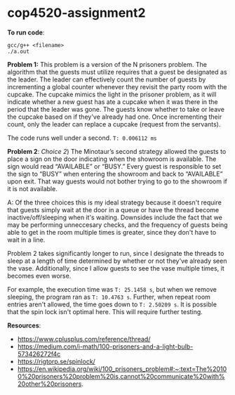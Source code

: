 # cop4520-assignment2

**To run code**: 
```
gcc/g++ <filename> 
./a.out
```

**Problem 1:**
This problem is a version of the N prisoners problem. The algorithm that the guests
must utilize requires that a guest be designated as the leader. The leader can effectively
count the number of guests by incrementing a global counter whenever they revisit the party
room with the cupcake. The cupcake mimics the light in the prisoner problem, as it will indicate
whether a new guest has ate a cupcake when it was there in the period that the leader was gone. 
The guests know whether to take or leave the cupcake based on if they've already had one. Once
incrementing their count, only the leader can replace a cupcake (request from the servants).
  
The code runs well under a second. `T: 0.006112 ms`

**Problem 2**: 
*Choice 2*) The Minotaur’s second strategy allowed the guests to place a sign on the door 
indicating when the showroom is available. The sign would read “AVAILABLE” or “BUSY.” Every guest 
is responsible to set the sign to “BUSY” when entering the showroom and back to “AVAILABLE” upon exit. 
That way guests would not bother trying to go to the showroom if it is not available.

A: Of the three choices this is my ideal strategy because it doesn't require that guests simply wait at
the door in a queue or have the thread become inactive/off/sleeping when it's waiting. Downsides include 
the fact that we may be performing unneccesary checks, and the frequency of guests being able to get in 
the room multiple times is greater, since they don't have to wait in a line. 

Problem 2 takes significantly longer to run, since I designate the threads to sleep at a length of time
determined by whether or not they've already seen the vase. Additionally, since I allow guests to see
the vase multiple times, it becomes even worse. 
  
For example, the execution time was `T: 25.1458 s`, but when we remove sleeping, the program ran as `T: 10.4763 s`.
Further, when repeat room entries aren't allowed, the time goes down to `T: 2.50209 s`. It is possible that the 
spin lock isn't optimal here. This will require further testing. 

  
**Resources**:
  - https://www.cplusplus.com/reference/thread/
  - https://medium.com/i-math/100-prisoners-and-a-light-bulb-573426272f4c
  - https://rigtorp.se/spinlock/
  - https://en.wikipedia.org/wiki/100_prisoners_problem#:~:text=The%20100%20prisoners%20problem%20is,cannot%20communicate%20with%20other%20prisoners.
